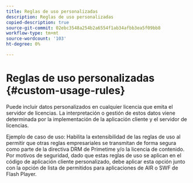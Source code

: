 ```yaml
---
title: Reglas de uso personalizadas
description: Reglas de uso personalizadas
copied-description: true
source-git-commit: 02ebc3548a254b2a6554f1ab34afbb3ea5f09bb8
workflow-type: tm+mt
source-wordcount: '103'
ht-degree: 0%

---
```


# Reglas de uso personalizadas {#custom-usage-rules}

Puede incluir datos personalizados en cualquier licencia que emita el servidor de licencias. La interpretación o gestión de estos datos viene determinada por la implementación de la aplicación cliente y el servidor de licencias.

Ejemplo de caso de uso: Habilita la extensibilidad de las reglas de uso al permitir que otras reglas empresariales se transmitan de forma segura como parte de la directiva DRM de Primetime y/o la licencia de contenido. Por motivos de seguridad, dado que estas reglas de uso se aplican en el código de aplicación cliente personalizado, debe aplicar esta opción junto con la opción de lista de permitidos para aplicaciones de AIR o SWF de Flash Player.
